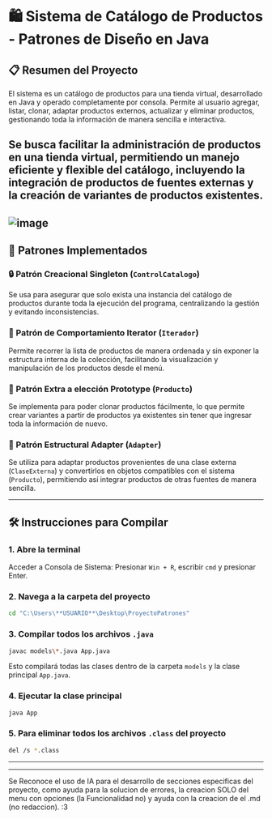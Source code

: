 # 🛍️ Sistema de Catálogo de Productos - Patrones de Diseño en Java

## 📋 Resumen del Proyecto

El sistema es un catálogo de productos para una tienda virtual, desarrollado en Java y operado completamente por consola. Permite al usuario agregar, listar, clonar, adaptar productos externos, actualizar y eliminar productos, gestionando toda la información de manera sencilla e interactiva.

Se busca facilitar la administración de productos en una tienda virtual, permitiendo un manejo eficiente y flexible del catálogo, incluyendo la integración de productos de fuentes externas y la creación de variantes de productos existentes.
---
![image](https://github.com/user-attachments/assets/0a292bbd-70b2-42e7-9313-7e4d7daf3ba9)
---

## 🧠 Patrones Implementados

### 🔒 Patrón Creacional Singleton (`ControlCatalogo`)
Se usa para asegurar que solo exista una instancia del catálogo de productos durante toda la ejecución del programa, centralizando la gestión y evitando inconsistencias.

### 🔁 Patrón de Comportamiento Iterator (`Iterador`)
Permite recorrer la lista de productos de manera ordenada y sin exponer la estructura interna de la colección, facilitando la visualización y manipulación de los productos desde el menú.

### 🧬 Patrón Extra a elección Prototype (`Producto`)
Se implementa para poder clonar productos fácilmente, lo que permite crear variantes a partir de productos ya existentes sin tener que ingresar toda la información de nuevo.

### 🔌 Patrón Estructural Adapter (`Adapter`)
Se utiliza para adaptar productos provenientes de una clase externa (`ClaseExterna`) y convertirlos en objetos compatibles con el sistema (`Producto`), permitiendo así integrar productos de otras fuentes de manera sencilla.

---

## 🛠️ Instrucciones para Compilar

### 1. Abre la terminal

Acceder a Consola de Sistema: Presionar `Win + R`, escribir `cmd` y presionar Enter.

### 2. Navega a la carpeta del proyecto

```bash
cd "C:\Users\**USUARIO**\Desktop\ProyectoPatrones"
```

### 3. Compilar todos los archivos `.java`

```bash
javac models\*.java App.java
```

Esto compilará todas las clases dentro de la carpeta `models` y la clase principal `App.java`.

### 4. Ejecutar la clase principal

```bash
java App
```

### 5. Para eliminar todos los archivos `.class` del proyecto

```bash
del /s *.class
```
---
---

Se Reconoce el uso de IA para el desarrollo de secciones especificas del proyecto, como ayuda para la solucion de errores, la creacion SOLO del menu con opciones (la Funcionalidad no) y ayuda con la creacion de el .md (no redaccion).
:3
